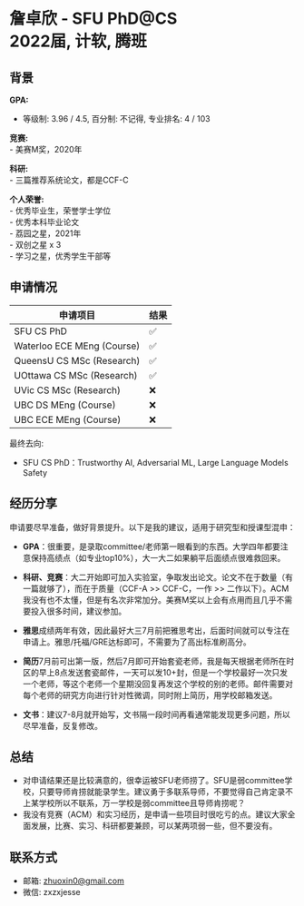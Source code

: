 # 詹卓欣 - SFU PhD@CS<br>2022届, 计软, 腾班
## 背景
**GPA:**<br>
- 等级制: 3.96 / 4.5, 百分制: 不记得, 专业排名: 4 / 103

**竞赛:**<br>
    - 美赛M奖，2020年

**科研:**<br>
    - 三篇推荐系统论文，都是CCF-C

**个人荣誉:**<br>
    - 优秀毕业生，荣誉学士学位<br>
    - 优秀本科毕业论文<br>
    - 荔园之星，2021年<br>
    - 双创之星 x 3<br>
    - 学习之星，优秀学生干部等

## 申请情况

| 申请项目   | 结果 |
| ---------- | ---- |
| SFU CS PhD | ✅    |
| Waterloo ECE MEng (Course) | ✅    |
| QueensU CS MSc (Research) | ✅    |
| UOttawa CS MSc (Research) | ✅    |
| UVic CS MSc (Research) | ❌    |
| UBC DS MEng (Course) | ❌    |
| UBC ECE MEng (Course) | ❌    |

最终去向: 

- SFU CS PhD：Trustworthy AI, Adversarial ML, Large Language Models Safety

## 经历分享
申请要尽早准备，做好背景提升。以下是我的建议，适用于研究型和授课型混申：

- <strong>GPA</strong>：很重要，是录取committee/老师第一眼看到的东西。大学四年都要注意保持高绩点（如专业top10%），大一大二如果躺平后面绩点很难救回来。
- <strong>科研、竞赛</strong>：大二开始即可加入实验室，争取发出论文。论文不在于数量（有一篇就够了），而在于质量（CCF-A >> CCF-C，一作 >> 二作以下）。ACM我没有也不太懂，但是有名次非常加分。美赛M奖以上会有点用而且几乎不需要投入很多时间，建议参加。

- <strong>雅思</strong>成绩两年有效，因此最好大三7月前把雅思考出，后面时间就可以专注在申请上。雅思/托福/GRE达标即可，不需要为了高出标准刷高分。
- <strong>简历</strong>7月前可出第一版，然后7月即可开始套瓷老师，我是每天根据老师所在时区的早上8点发送套瓷邮件，一天可以发10+封，但是一个学校最好一次只发一个老师，等这个老师一个星期没回复再发这个学校的别的老师。邮件需要对每个老师的研究方向进行针对性微调，同时附上简历，用学校邮箱发送。
- <strong>文书</strong>：建议7-8月就开始写，文书隔一段时间再看通常能发现更多问题，所以尽早准备，反复修改。

## 总结
- 对申请结果还是比较满意的，很幸运被SFU老师捞了。SFU是弱committee学校，只要导师肯捞就能录学生。建议勇于多联系导师，不要觉得自己肯定录不上某学校所以不联系，万一学校是弱committee且导师肯捞呢？
- 我没有竞赛（ACM）和实习经历，是申请一些项目时很吃亏的点。建议大家全面发展，比赛、实习、科研都要兼顾，可以某两项弱一些，但不要没有。

## 联系方式
- 邮箱: zhuoxin0@gmail.com
- 微信: zxzxjesse

